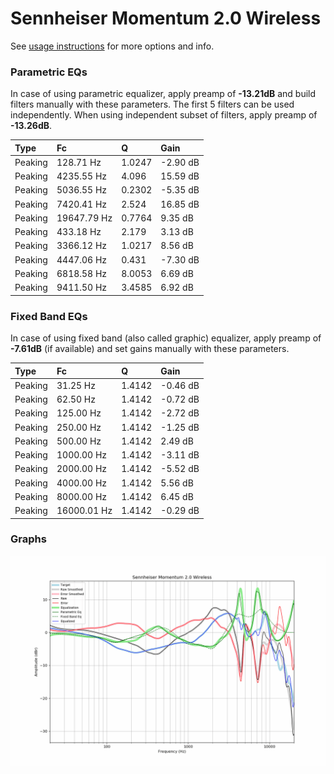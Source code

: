 # Sennheiser Momentum 2.0 Wireless
See [usage instructions](https://github.com/jaakkopasanen/AutoEq#usage) for more options and info.

### Parametric EQs
In case of using parametric equalizer, apply preamp of **-13.21dB** and build filters manually
with these parameters. The first 5 filters can be used independently.
When using independent subset of filters, apply preamp of **-13.26dB**.

| Type    | Fc          |      Q | Gain     |
|:--------|:------------|:-------|:---------|
| Peaking | 128.71 Hz   | 1.0247 | -2.90 dB |
| Peaking | 4235.55 Hz  | 4.096  | 15.59 dB |
| Peaking | 5036.55 Hz  | 0.2302 | -5.35 dB |
| Peaking | 7420.41 Hz  | 2.524  | 16.85 dB |
| Peaking | 19647.79 Hz | 0.7764 | 9.35 dB  |
| Peaking | 433.18 Hz   | 2.179  | 3.13 dB  |
| Peaking | 3366.12 Hz  | 1.0217 | 8.56 dB  |
| Peaking | 4447.06 Hz  | 0.431  | -7.30 dB |
| Peaking | 6818.58 Hz  | 8.0053 | 6.69 dB  |
| Peaking | 9411.50 Hz  | 3.4585 | 6.92 dB  |

### Fixed Band EQs
In case of using fixed band (also called graphic) equalizer, apply preamp of **-7.61dB**
(if available) and set gains manually with these parameters.

| Type    | Fc          |      Q | Gain     |
|:--------|:------------|:-------|:---------|
| Peaking | 31.25 Hz    | 1.4142 | -0.46 dB |
| Peaking | 62.50 Hz    | 1.4142 | -0.72 dB |
| Peaking | 125.00 Hz   | 1.4142 | -2.72 dB |
| Peaking | 250.00 Hz   | 1.4142 | -1.25 dB |
| Peaking | 500.00 Hz   | 1.4142 | 2.49 dB  |
| Peaking | 1000.00 Hz  | 1.4142 | -3.11 dB |
| Peaking | 2000.00 Hz  | 1.4142 | -5.52 dB |
| Peaking | 4000.00 Hz  | 1.4142 | 5.56 dB  |
| Peaking | 8000.00 Hz  | 1.4142 | 6.45 dB  |
| Peaking | 16000.01 Hz | 1.4142 | -0.29 dB |

### Graphs
![](./Sennheiser%20Momentum%202.0%20Wireless.png)